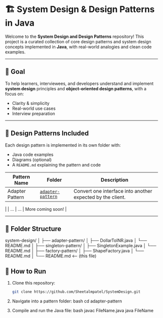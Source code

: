 # 🏗️ System Design & Design Patterns in Java

Welcome to the **System Design and Design Patterns** repository! This project is a curated collection of core design patterns and system design concepts implemented in **Java**, with real-world analogies and clean code examples.

---

## 🎯 Goal

To help learners, interviewees, and developers understand and implement **system design** principles and **object-oriented design patterns**, with a focus on:

- Clarity & simplicity
- Real-world use cases
- Interview preparation

---

## 🧠 Design Patterns Included

Each design pattern is implemented in its own folder with:
- Java code examples
- Diagrams (optional)
- A `README.md` explaining the pattern and code

| Pattern Name | Folder | Description |
|--------------|--------|-------------|
| Adapter Pattern | [`adapter-pattern`](./adapter-pattern) | Convert one interface into another expected by the client. |
|
| ... | ... | More coming soon! |

---

## 📂 Folder Structure

system-design/
│
├── adapter-pattern/
│ ├── DollarToINR.java
│ └── README.md
│
├── singleton-pattern/
│ ├── SingletonExample.java
│ └── README.md
│
├── factory-pattern/
│ ├── ShapeFactory.java
│ └── README.md
│
└── README.md <-- (this file)


## 🔧 How to Run

1. Clone this repository:
   ```bash
   git clone https://github.com/Sheetalmpatel/SystemDesign.git

2. Navigate into a pattern folder:
    bash
    cd adapter-pattern

3. Compile and run the Java file:
    bash
    javac FileName.java
    java FileName
